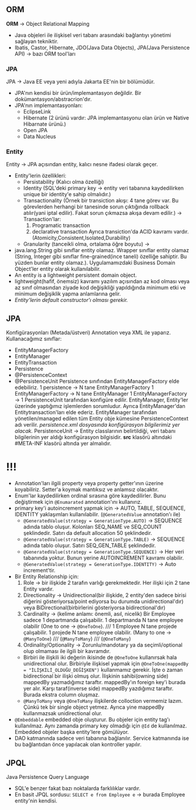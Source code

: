 ## ORM
__ORM__ -> Object Relational Mapping
- Java objeleri ile ilişkisel veri tabanı arasındaki bağlantıyı yönetimi sağlayan tekniktir.
- Ibatis, Castor, Hibernate, JDO(Java Data Objects), JPA(Java Persistence API) -> bazı ORM tool'ları

### JPA
JPA -> Java EE veya yeni adıyla Jakarta EE'nin bir bölümüdür.
* JPA'nın kendisi bir ürün/implemantasyon değildir. Bir dokümantasyon/abstracrion'dır.
* JPA'nın implemantasyonları:
	* EclipseLink
	* Hibernate (2 ürünü vardır: JPA implemantasyonu olan ürün ve Native Hibarnate ürünü.)
	* Open JPA
	* Data Nucleus

### Entity
Entity -> JPA açısından entity, kalıcı nesne ifadesi olarak geçer.
- Entity'lerin özellikleri:
	- Persistability (Kalıcı olma özelliği)
	- Identity (SQL'deki primary key -> entity veri tabanına kaydedilirken unique bir identity'e sahip olmalıdır.)
	- Transactionality (Örnek bir transiction akışı: 4 tane görev var. Bu görevlerden herhangi bir tanesinde sorun çıktığında rollback atılır(yani iptal edilir). Fakat sorun çıkmazsa akışa devam edilir.) -> Transaction'lar:
		1. Programatic transaction
		2. declarative transaction
	 Ayrıca transiction'da ACID kavramı vardır. (Atomicity,Consistent,Isolated,Durability)
	- Granularity (tanceikli olma, ortalama öğre boyutu) -> 
- java.lang.String gibi sınıflar entity olamaz. Wrapper sınıflar entity olamaz (String, Integer gibi sınıflar fine-grained(ince taneli) özelliğe sahiptir. Bu yüzden bunlar entity olamaz.). Uygulamamızdaki Business Domain Object'ler entity olarak kullanılabilir.
- An entity is a lightweight persistent domain object.
- lightweight(hafif, önemsiz) kavramı yazılım açısından az kod olması veya az sınıf olmasından ziyade kod değişikliği yapıldığında minimum etki ve minimum değişiklik yapma anlamlarına gelir.
- _Entity'lerin default constructor'ı olması gerekir._

## JPA
Konfigürasyonları (Metada/üstveri) Annotation veya XML ile yaparız.
Kullanacağımız sınıflar:
- EntityManagerFactory
- EntityManager
- EntityTransaction
- Persistence
- @PersistenceContext
- @PersistenceUnit
Persistence sınıfından EntityManagerFactory elde edebiliriz.
1 persistence -> N tane EntityManagerFactory
1 EntityManagerFactory -> N tane EntityManager 
1 EntityManagerFactory -> 1 PersistenceUnit tarafından konfigüre edilir.
EntityManager, Entity'ler üzerinde yaptığımız işlemlerden sorumludur. Ayrıca EntityManager'dan Entitytransaction'ları elde ederiz.
EntityManager tarafından yönetilen/managed edilen tüm Entity obje kümesine PersistenceContext adı verilir.
*persistence.xml dosyasında konfigürasyon bilgilerimiz yer alacak.*
PersistenceUnit -> Entity classlarının belirtildiği, veri tabanı bilgilerinin yer aldığı konfigürasyon bilgisidir.  **src** klasörü altındaki #META-INF klasörü altında yer almalıdır.


# !!!
- Annotation'ları ilgili property veya property getter'ının üzerine koyabiliriz. Setter'a koymak mantıksız ve anlamsız olacaktır.
- Enum'lar kaydedilirken ordinal sırasına göre kaydedilirler. Bunu değiştirmek için `@Enumarated` annotation'ını kullanırız.
- primary key'i autoincrement yapmak için -> AUTO, TABLE, SEQUENCE, IDENTITY yaklaşımları kullanılabilir. (`@GeneratedValue` annotation'ı ile)
	- `@GeneratedValue(strategy = GenerationType.AUTO)` -> SEQUENCE adında tablo oluşur. Kolonları SEQ_NAME ve SEQ_COUNT şeklindedir. Satırı da default allocation 50 şeklindedir.
	- `@GeneratedValue(strategy = GenerationType.TABLE)` -> SEQUENCE adında tablo oluşur. Satırı SEQ_GEN_TABLE şeklindedir.
	- `@GeneratedValue(strategy = GenerationType.SEQUENCE)` -> Her veri tabanında yoktur. Bunun yerine AUTOINCREMENT kavramı olabilir. 
	- `@GeneratedValue(strategy = GenerationType.IDENTITY)` -> Auto increment'tir.
- Bir Entity Relationship için:
	1. Role -> bir ilişkide 2 tarafın varlığı gerekmektedir. Her ilişki için 2 tane Entity vardır.
	2. Directionality -> Unidirectional(bir ilişkide, 2 entity'den sadece birisi diğerini gösteriyorsa/point ediyorsa bu durumda unidirectional'dır) veya BiDirectional(birbirlerini gösteriyorsa bidirectional'dır)
	3. Cardinality -> (kelime anlamı: önemli, asıl, nicelik) Bir Employee sadece 1 departmanda çalışabilir. 1 departmanda N tane employee olabilir (One to one -> `@OneToOne`). /// 1 Employee N tane projede çalışabilir. 1 projede N tane employee olabilir. (Many to one -> `@ManyToOne`) /// (`@ManyToMany`) /// (`@OneToMany`)
	4. Ordinality/Optionality -> Zorunlu/mandotary ya da seçimli/optional olup olmaması ile ilgili bir kavramdır.
	 - Birbiri ile ilişkili iki değerin ikisinde de `@OneToOne` kullanırsak hala unidirectional olur. Birbiriyle ilişkisel yapmak için `@OneToOne(mappedBy = "İLİŞKİLİ_OLDUĞU_DEĞİŞKEN")` kullanmamız gerekir. İşte o zaman bidirectional bir ilişki olmuş olur. İlişkinin sahibi(owning side) mappedBy yazmadığımız taraftır. mappedBy'ın foreign key'i burada yer alır. Karşı taraf(inverse side) mappedBy yazdığımız taraftır. Burada ekstra column oluşmaz.
	 - `@ManyToMany` veya `@OneToMany` ilişkilerde colloction vermemiz lazım. Çünkü tek bir single object yetmez.  Ayrıca yine mappedBy kullanmazsak unidirectional olur.
- `@Embeddable` embedded obje oluşturur. Bu objeler için entity tag'ı kullanılmaz. Aynı zamanda primary key olmadığı için `@Id` de kullanılmaz. Embedded objeler başka entity'lere gömülüyor.
- DAO katmanında sadece veri tabanına bağlanılır. Service katmanında ise bu bağlantıdan önce yapılacak olan kontroller yapılır.

## JPQL
Java Persistence Query Language
- SQL'e benzer fakat bazı noktalarda farklılıklar vardır.
-  En basit JPQL sordusu:
	`SELECT e from Employee e` -> burada Employee entity'nin kendisi.
	